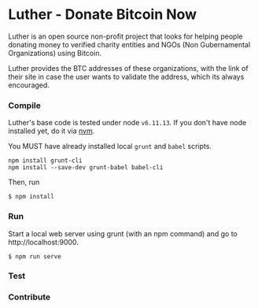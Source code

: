 # Luther - Donate Bitcoin Now

Luther is an open source non-profit project that looks for helping people donating money to verified charity entities and NGOs (Non Gubernamental Organizations) using Bitcoin.

Luther provides the BTC addresses of these organizations, with the link of their site in case the user wants to validate the address, which its always encouraged.


### Compile

Luther's base code is tested under node ```v6.11.13```. If you don't have node installed yet, do it via [nvm](https://github.com/creationix/nvm).

You MUST have already installed local  ```grunt``` and ```babel``` scripts.

```
npm install grunt-cli
npm install --save-dev grunt-babel babel-cli
```

Then, run

```
$ npm install
```

### Run

Start a local web server using grunt (with an npm command) and go to http://localhost:9000.

```
$ npm run serve
```

### Test


### Contribute
